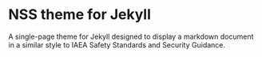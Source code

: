 # NSS theme for Jekyll

A single-page theme for Jekyll designed to display a markdown document in a similar style to IAEA Safety Standards and Security Guidance.